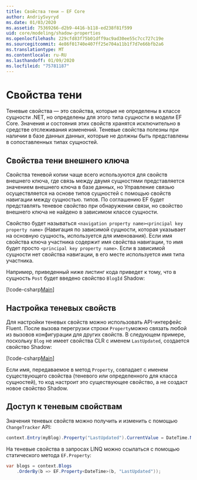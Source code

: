 ```yaml
---
title: Свойства тени — EF Core
author: AndriySvyryd
ms.date: 01/03/2020
ms.assetid: 75369266-d2b9-4416-b118-ed238f81f599
uid: core/modeling/shadow-properties
ms.openlocfilehash: 229cfd83f75b01dff9ac9ad30ee55c7cc727c19e
ms.sourcegitcommit: 4e86f01740e407ff25e704a11b1f7d7e66bfb2a6
ms.translationtype: MT
ms.contentlocale: ru-RU
ms.lasthandoff: 01/09/2020
ms.locfileid: "75781187"
---
```

# <a name="shadow-properties"></a>Свойства тени

Теневые свойства — это свойства, которые не определены в классе сущности .NET, но определены для этого типа сущности в модели EF Core. Значения и состояния этих свойств хранятся исключительно в средстве отслеживания изменений. Теневые свойства полезны при наличии в базе данных данных, которые не должны быть представлены в сопоставленных типах сущностей.

## <a name="foreign-key-shadow-properties"></a>Свойства тени внешнего ключа

Свойства теневой копии чаще всего используются для свойств внешнего ключа, где связь между двумя сущностями представляется значением внешнего ключа в базе данных, но Управление связью осуществляется на основе типов сущностей с помощью свойств навигации между сущностью. типов. По соглашению EF будет представлять теневое свойство при обнаружении связи, но свойство внешнего ключа не найдено в зависимом классе сущности.

Свойство будет называться `<navigation property name><principal key property name>` (Навигация по зависимой сущности, которая указывает на основную сущность, используется для именования). Если имя свойства ключа участника содержит имя свойства навигации, то имя будет просто `<principal key property name>`. Если в зависимой сущности нет свойства навигации, в его месте используется имя типа участника.

Например, приведенный ниже листинг кода приведет к тому, что в сущность `Post` будет введено свойство `BlogId` Shadow:

[!code-csharp[Main](../../../samples/core/Modeling/Conventions/ShadowForeignKey.cs?name=Conventions&highlight=21-23)]

## <a name="configuring-shadow-properties"></a>Настройка теневых свойств

Для настройки теневых свойств можно использовать API-интерфейс Fluent. После вызова перегрузки строки `Property`можно связать любой из вызовов конфигурации для других свойств. В следующем примере, поскольку `Blog` не имеет свойства CLR с именем `LastUpdated`, создается свойство Shadow:

[!code-csharp[Main](../../../samples/core/Modeling/FluentAPI/ShadowProperty.cs?name=ShadowProperty&highlight=8)]

Если имя, передаваемое в метод `Property`, совпадает с именем существующего свойства (теневого или определенного для класса сущностей), то код настроит это существующее свойство, а не создаст новое свойство Shadow.

## <a name="accessing-shadow-properties"></a>Доступ к теневым свойствам

Значения теневых свойств можно получить и изменить с помощью `ChangeTracker` API:

``` csharp
context.Entry(myBlog).Property("LastUpdated").CurrentValue = DateTime.Now;
```

На теневые свойства в запросах LINQ можно ссылаться с помощью статического метода `EF.Property`:

``` csharp
var blogs = context.Blogs
    .OrderBy(b => EF.Property<DateTime>(b, "LastUpdated"));
```
